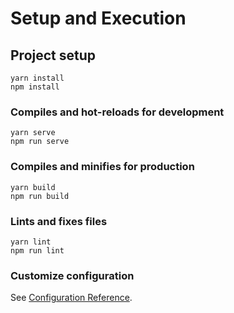 # Setup and Execution

## Project setup
```
yarn install
npm install
```

### Compiles and hot-reloads for development
```
yarn serve
npm run serve
```

### Compiles and minifies for production
```
yarn build
npm run build
```

### Lints and fixes files
```
yarn lint
npm run lint
```

### Customize configuration
See [Configuration Reference](https://cli.vuejs.org/config/).
